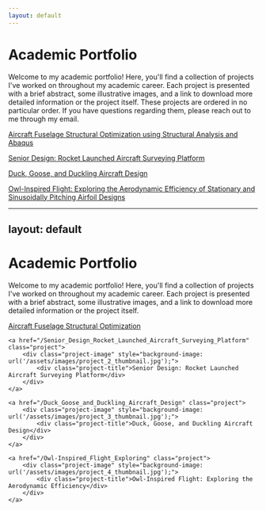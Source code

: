 ```yaml
---
layout: default
---
```


# Academic Portfolio
Welcome to my academic portfolio! Here, you'll find a collection of projects I've worked on throughout my academic career. Each project is presented with a brief abstract, some illustrative images, and a link to download more detailed information or the project itself. These projects are ordered in no particular order. If you have questions regarding them, please reach out to me through my email.

[Aircraft Fuselage Structural Optimization using Structural Analysis and Abaqus](/Aircraft_Fuseloge_Structural_Optimization_using_Structural_Analysis_and_Abaqus.md)

[Senior Design: Rocket Launched Aircraft Surveying Platform](/Senior_Design_Rocket_Launched_Aircraft_Surveying_Platform.md)

[Duck, Goose, and Duckling Aircraft Design](/Duck_Goose_and_Duckling_Aircraft_Design.md)

[Owl-Inspired Flight: Exploring the Aerodynamic Efficiency of Stationary and Sinusoidally Pitching Airfoil Designs](/Owl-Inspired_Flight_Exploring.md)

---
layout: default
---

# Academic Portfolio

Welcome to my academic portfolio! Here, you'll find a collection of projects I've worked on throughout my academic career. Each project is presented with a brief abstract, some illustrative images, and a link to download more detailed information or the project itself.

<div class="project-container">
    <a href="/Aircraft_Fuseloge_Structural_Optimization_using_Structural_Analysis_and_Abaqus" class="project">
        <div class="project-image" style="background-image: url('/assets/images/project_1_thumbnail.jpg');">
            <div class="project-title">Aircraft Fuselage Structural Optimization</div>
        </div>
    </a>

    <a href="/Senior_Design_Rocket_Launched_Aircraft_Surveying_Platform" class="project">
        <div class="project-image" style="background-image: url('/assets/images/project_2_thumbnail.jpg');">
            <div class="project-title">Senior Design: Rocket Launched Aircraft Surveying Platform</div>
        </div>
    </a>

    <a href="/Duck_Goose_and_Duckling_Aircraft_Design" class="project">
        <div class="project-image" style="background-image: url('/assets/images/project_3_thumbnail.jpg');">
            <div class="project-title">Duck, Goose, and Duckling Aircraft Design</div>
        </div>
    </a>

    <a href="/Owl-Inspired_Flight_Exploring" class="project">
        <div class="project-image" style="background-image: url('/assets/images/project_4_thumbnail.jpg');">
            <div class="project-title">Owl-Inspired Flight: Exploring the Aerodynamic Efficiency</div>
        </div>
    </a>
</div>
